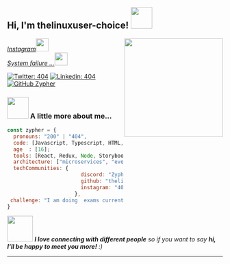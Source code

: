 <h2> Hi, I'm thelinuxuser-choice! <img src="https://media.tenor.com/images/70121dec0b5bb518edaa0be7f17ed273/tenor.gif" width="50"></h2>
<img align='right' src="https://i.postimg.cc/50DkWC5c/ico.png" width="230">
<p><em><a href="https://www.instagram.com/subodha_prabash/">Instagram</a><img src="https://media.tenor.com/images/64bad75af8a169ead8f3b5308e057699/tenor.gif" width="30"></br> <a href="#">System failure ...</a><img src="https://media.tenor.com/images/3c67b2b63dd01036b8d44da55294e25f/tenor.gif" width="30"> 
</em></p>

[![Twitter: 404](https://img.shields.io/twitter/follow/404?style=social)](https://twitter.com/)
[![Linkedin: 404](https://img.shields.io/badge/-404-blue?style=flat-square&logo=Linkedin&logoColor=white&link=https://www.linkedin.com/)](https://www.linkedin.com/)
[![GitHub Zypher](https://img.shields.io/github/followers/thelinuxuser-choice?label=follow&style=social)](https://github.com/thelinuxuser-choice)


### <img src="https://media.giphy.com/media/VgCDAzcKvsR6OM0uWg/giphy.gif" width="50"> A little more about me...  

```javascript
const zypher = {
  pronouns: "200" | "404",
  code: [Javascript, Typescript, HTML, CSS, c#, Python, Java],
  age  : [16];
  tools: [React, Redux, Node, Storybook, Styled-Components, Jest, Docker],
  architecture: ["microservices", "event-driven", "design system pattern"],
  techCommunities: {
                        discord: "Zypher#8062",
                        github: "thelinuxuser-choice",
                        instagram: "404 not found"
                      },
 challenge: "I am doing  exams currently -_-"
}
```

<img src="https://chemnitzer.linux-tage.de/2017/static/img/box/tuxel.gif" width="60"> <em><b>I love connecting with different people</b> so if you want to say <b>hi, I'll be happy to meet you more!</b> :)</em>

---
